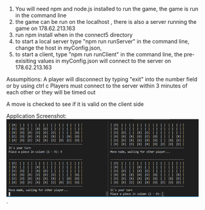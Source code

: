 1. You will need npm and node.js installed to run the game, the game is run in the command line
2. the game can be run on the localhost , there is also a server running the game on 178.62.213.163
3. run npm install when in the connect5 directory
4. to start a local server type "npm run runServer" in the command line, change the host in myConfig.json,
5. to start a client, type "npm run runClient" in the command line, the pre-exisiting values in myConfig.json will connect to the server on 178.62.213.163


Assumpitions:
A player will disconnect by typing "exit" into the number field or by using ctrl c
Players must connect to the server within 3 minutes of each other or they will be timed out

A move is checked to see if it is valid on the client side

Application Screenshot: ![app screenshot](https://raw.githubusercontent.com/Conall333/connect5/master/images/connect5.png).
